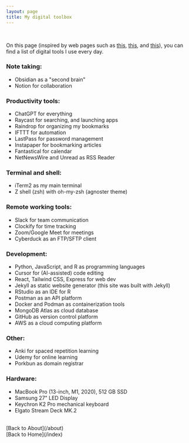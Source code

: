 ```yaml
---
layout: page
title: My digital toolbox
---
```


<br>

On this page (inspired by web pages such as [this](https://wesbos.com/uses), [this](https://uses.tech/), and [this](https://usesthis.com/)), you can find a list of digital tools I use every day.

### Note taking:

- Obsidian as a "second brain"
- Notion for collaboration

### Productivity tools:

- ChatGPT for everything
- Raycast for searching, and launching apps
- Raindrop for organizing my bookmarks
- IFTTT for automation
- LastPass for password management
- Instapaper for bookmarking articles
- Fantastical for calendar
- NetNewsWire and Unread as RSS Reader

### Terminal and shell:

- iTerm2 as my main terminal
- Z shell (zsh) with oh-my-zsh (agnoster theme)

### Remote working tools:

- Slack for team communication
- Clockify for time tracking
- Zoom/Google Meet for meetings
- Cyberduck as an FTP/SFTP client

### Development:

- Python, JavaScript, and R as programming languages
- Cursor for (AI-assisted) code editing
- React, Tailwind CSS, Express for web dev
- Jekyll as static website generator (this site was built with Jekyll)
- RStudio as an IDE for R
- Postman as an API platform
- Docker and Podman as containerization tools
- MongoDB Atlas as cloud database
- GitHub as version control platform
- AWS as a cloud computing platform

### Other:

- Anki for spaced repetition learning
- Udemy for online learning
- Porkbun as domain registrar

### Hardware:

- MacBook Pro (13-inch, M1, 2020), 512 GB SSD
- Samsung 27" LED Display
- Keychron K2 Pro mechanical keyboard
- Elgato Stream Deck MK.2

<br>
[Back to About](/about)
<br>
[Back to Home](/index)
